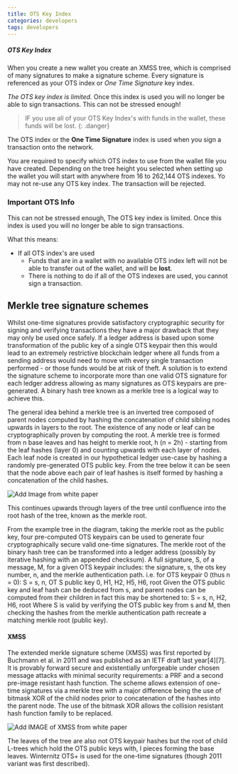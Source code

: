 ```yaml
---
title: OTS Key Index
categories: developers
tags: developers
---
```




##### OTS Key Index

When you create a new wallet you create an XMSS tree, which is comprised of many signatures to make a signature scheme. Every signature is referenced as your OTS index or *One Time Signature* key index. 

*The OTS key index is limited.* Once this index is used you will no longer be able to sign transactions. This can not be stressed enough! 

> IF you use all of your OTS Key Index's with funds in the wallet, these funds will be lost.
{: .danger}

The OTS index or the **One Time Signature** index is used when you sign a transaction onto the network. 

You are required to specify which OTS index to use from the wallet file you have created. Depending on the tree height you selected when setting up the wallet you will start with anywhere from 16 to 262,144 OTS indexes. Yo may not re-use any OTS key index. The transaction will be rejected. 

### Important OTS Info

This can not be stressed enough, The OTS key index is limited. Once this index is used you will no longer be able to sign transactions.

What this means:
* If all OTS index's are used
	* Funds that are in a wallet with no available OTS index left will not be able to transfer out of the wallet, and will be **lost**. 
	* There is nothing to do if all of the OTS indexes are used, you cannot sign a transaction.



## Merkle tree signature schemes
Whilst one-time signatures provide satisfactory cryptographic security for signing and verifying transactions they have a major drawback that they may only be used once safely. If a ledger address is based upon some transformation of the public key of a single OTS keypair then this would lead to an extremely restrictive blockchain ledger where all funds from a sending address would need to move with every single transaction performed - or those funds would be at risk of theft. A solution is to extend the signature scheme to incorporate more than one valid OTS signature for each ledger address allowing as many signatures as OTS keypairs are pre-generated. A binary hash tree known as a merkle tree is a logical way to achieve this.

The general idea behind a merkle tree is an inverted tree composed of parent nodes computed by hashing the concatenation of child sibling nodes upwards in layers to the root. The existence of any node or leaf can be cryptographically proven by computing the root. A merkle tree is formed from n base leaves and has height to merkle root, h (n = 2h) - starting from the leaf hashes (layer 0) and counting upwards with each layer of nodes. Each leaf node is created in our hypothetical ledger use-case by hashing a randomly pre-generated OTS public key. From the tree below it can be seen that the node above each pair of leaf hashes is itself formed by hashing a concatenation of the child hashes.

![Add Image from white paper](#)

This continues upwards through layers of the tree until confluence into the root hash of the tree, known as
the merkle root.

From the example tree in the diagram, taking the merkle root as the public key, four pre-computed OTS keypairs can be used to generate four cryptographically secure valid one-time signatures. The merkle root of the binary hash tree can be transformed into a ledger address (possibly by iterative hashing with an appended checksum). A full signature, S, of a message, M, for a given OTS keypair includes: the signature, s, the ots key number, n, and the merkle authentication path. i.e. for OTS keypair 0 (thus n = 0): S = s, n, OT S public key 0, H1, H2, H5, H6, root Given the OTS public key and leaf hash can be deduced from s, and parent nodes can be computed from
their children in fact this may be shortened to: S = s, n, H2, H6, root Where S is valid by verifying the OTS public key from s and M, then checking the hashes from the merkle authentication path recreate a matching merkle root (public key).


#### XMSS

The extended merkle signature scheme (XMSS) was first reported by Buchmann et al. in 2011 and was
published as an IETF draft last year[4][7]. It is provably forward secure and existentially unforgeable under
chosen message attacks with minimal security requirements: a PRF and a second pre-image resistant hash
function. The scheme allows extension of one-time signatures via a merkle tree with a major difference being
the use of bitmask XOR of the child nodes prior to concatenation of the hashes into the parent node. The
use of the bitmask XOR allows the collision resistant hash function family to be replaced.

![Add IMAGE of XMSS from white paper](#)

The leaves of the tree are also not OTS keypair hashes but the root of child L-trees which hold the OTS
public keys with, l pieces forming the base leaves. Winternitz OTS+ is used for the one-time signatures
(though 2011 variant was first described).
